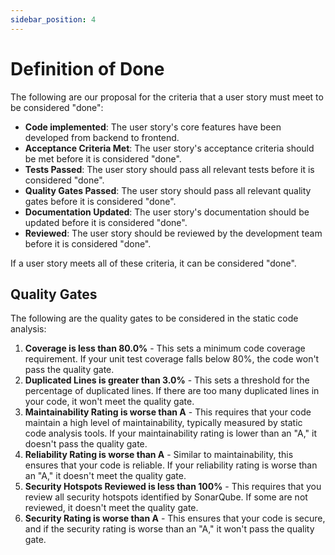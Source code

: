 ```yaml
---
sidebar_position: 4
---
```


# Definition of Done

The following are our proposal for the criteria that a user story must meet to be considered "done":

- **Code implemented**: The user story's core features have been developed from backend to frontend. 
- **Acceptance Criteria Met**: The user story's acceptance criteria should be met before it is considered "done".
- **Tests Passed**: The user story should pass all relevant tests before it is considered "done".
- **Quality Gates Passed**: The user story should pass all relevant quality gates before it is considered "done". 
- **Documentation Updated**: The user story's documentation should be updated before it is considered "done".
- **Reviewed**: The user story should be reviewed by the development team before it is considered "done".

If a user story meets all of these criteria, it can be considered "done".

## Quality Gates

The following are the quality gates to be considered in the static code analysis:

1. **Coverage is less than 80.0%** - This sets a minimum code coverage requirement. If your unit test coverage falls below 80%, the code won't pass the quality gate.
2. **Duplicated Lines is greater than 3.0%** - This sets a threshold for the percentage of duplicated lines. If there are too many duplicated lines in your code, it won't meet the quality gate.
3. **Maintainability Rating is worse than A** - This requires that your code maintain a high level of maintainability, typically measured by static code analysis tools. If your maintainability rating is lower than an "A," it doesn't pass the quality gate.
4. **Reliability Rating is worse than A** - Similar to maintainability, this ensures that your code is reliable. If your reliability rating is worse than an "A," it doesn't meet the quality gate.
5. **Security Hotspots Reviewed is less than 100%** - This requires that you review all security hotspots identified by SonarQube. If some are not reviewed, it doesn't meet the quality gate.
6. **Security Rating is worse than A** - This ensures that your code is secure, and if the security rating is worse than an "A," it won't pass the quality gate.

